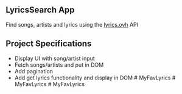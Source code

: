 ## LyricsSearch App

Find songs, artists and lyrics using the [lyrics.ovh](https://lyrics.ovh) API

## Project Specifications

- Display UI with song/artist input
- Fetch songs/artists and put in DOM
- Add pagination
- Add get lyrics functionality and display in DOM
#   M y F a v L y r i c s  
 #   M y F a v L y r i c s  
 #   M y F a v L y r i c s  
 